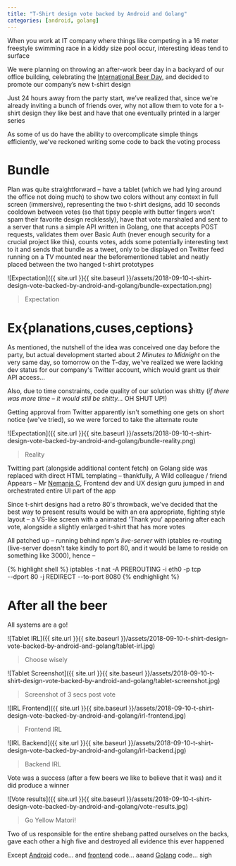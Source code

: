 ```yaml
---
title: "T-Shirt design vote backed by Android and Golang"
categories: [android, golang]
---
```


When you work at IT company where things like competing in a 16 meter freestyle
swimming race in a kiddy size pool occur, interesting ideas tend to surface

We were planning on throwing an after-work beer day in a backyard of our office
building, celebrating the
[International Beer Day](https://en.wikipedia.org/wiki/International_Beer_Day),
and decided to promote our company’s new t-shirt design

Just 24 hours away from the party start, we’ve realized that, since we're
already inviting a bunch of friends over, why not allow them to vote for a
t-shirt design they like best and have that one eventually printed in a
larger series

As some of us do have the ability to overcomplicate simple things efficiently,
we've reckoned writing some code to back the voting process


# Bundle

Plan was quite straightforward – have a tablet (which we had lying around the
office not doing much) to show two colors without any context in full screen
(immersive), representing the two t-shirt designs, add 10 seconds cooldown
between votes (so that tipsy people with butter fingers won't spam their
favorite design recklessly), have that vote marshaled and sent to a server that
runs a simple API written in Golang, one that accepts POST requests, validates
them over Basic Auth (never enough security for a crucial project like this),
counts votes, adds some potentially interesting text to it and sends that
bundle as a tweet, only to be displayed on Twitter feed running on a TV mounted
near the beforementioned tablet and neatly placed between the two hanged
t-shirt prototypes


![Expectation]({{ site.url }}{{ site.baseurl
}}/assets/2018-09-10-t-shirt-design-vote-backed-by-android-and-golang/bundle-expectation.png)
> Expectation


# Ex{planations,cuses,ceptions}

As mentioned, the nutshell of the idea was conceived one day before the party,
but actual development started about _2 Minutes to Midnight_ on the very same
day, so tomorrow on the T-day, we've realized we were lacking dev status for
our company's Twitter account, which would grant us their API access...

Also, due to time constraints, code quality of our solution was shitty
(_if there was more time – it would still be shitty..._ OH SHUT UP!)

Getting approval from Twitter apparently isn't something one gets on short
notice (we've tried), so we were forced to take the alternate route


![Expectation]({{ site.url }}{{ site.baseurl
}}/assets/2018-09-10-t-shirt-design-vote-backed-by-android-and-golang/bundle-reality.png)
> Reality


Twitting part (alongside additional content fetch) on Golang side was replaced
with direct HTML templating – thankfully, A Wild colleague / friend Appears –
Mr [Nemanja C](https://github.com/nemanjacosovic "Nemanja C's GitHub profile"),
Frontend dev and UX design guru jumped in and orchestrated entire UI part of
the app

Since t-shirt designs had a retro 80's throwback, we've decided that the best
way to present results would be with an era appropriate, fighting style layout
– a VS-like screen with a animated 'Thank you' appearing after each vote,
alongside a slightly enlarged t-shirt that has more votes

All patched up – running behind npm's _live-server_ with iptables re-routing
(live-server doesn't take kindly to port 80, and it would be lame to reside on
something like 3000), hence –

{% highlight shell %}
iptables -t nat -A PREROUTING -i eth0 -p tcp \
  --dport 80 -j REDIRECT --to-port 8080
{% endhighlight %}


# After all the beer

All systems are a go!


![Tablet IRL]({{ site.url }}{{ site.baseurl
}}/assets/2018-09-10-t-shirt-design-vote-backed-by-android-and-golang/tablet-irl.jpg)
> Choose wisely


![Tablet Screenshot]({{ site.url }}{{ site.baseurl
}}/assets/2018-09-10-t-shirt-design-vote-backed-by-android-and-golang/tablet-screenshot.jpg)
> Screenshot of 3 secs post vote


![IRL Frontend]({{ site.url }}{{ site.baseurl
}}/assets/2018-09-10-t-shirt-design-vote-backed-by-android-and-golang/irl-frontend.jpg)
> Frontend IRL


![IRL Backend]({{ site.url }}{{ site.baseurl
}}/assets/2018-09-10-t-shirt-design-vote-backed-by-android-and-golang/irl-backend.jpg)
> Backend IRL


Vote was a success (after a few beers we like to believe that it was) and it
did produce a winner


![Vote results]({{ site.url }}{{ site.baseurl
}}/assets/2018-09-10-t-shirt-design-vote-backed-by-android-and-golang/vote-results.jpg)
> Go Yellow Matori!


Two of us responsible for the entire shebang patted ourselves on the backs,
gave each other a high five and destroyed all evidence this ever happened

Except [Android](https://github.com/ushtipak/t-shirt-brodown) code...
and [frontend](https://github.com/nemanjacosovic/HLV-matoridev-tshirt-vote)
code... aaand [Golang](https://github.com/ushtipak/broadway) code... sigh

